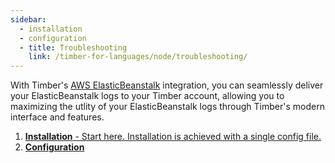 ```yaml
---
sidebar:
  - installation
  - configuration
  - title: Troubleshooting
    link: /timber-for-languages/node/troubleshooting/
---
```

With Timber's [AWS ElasticBeanstalk](http://docs.aws.amazon.com/elasticbeanstalk/latest/dg/Welcome.html) integration, you can seamlessly deliver your ElasticBeanstalk logs to your Timber account, allowing you to maximizing the utlity of your ElasticBeanstalk logs through Timber's modern interface and features.

1. [**Installation** - Start here. Installation is achieved with a single config file.](installation)
2. [**Configuration**](configuration)
